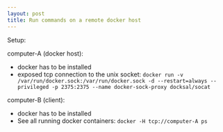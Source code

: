```yaml
---
layout: post
title: Run commands on a remote docker host
---
```



Setup:

computer-A (docker host):
* docker has to be installed
* exposed tcp connection to the unix socket: `docker run -v /var/run/docker.sock:/var/run/docker.sock -d --restart=always --privileged -p 2375:2375 --name docker-sock-proxy docksal/socat`

computer-B (client):
* docker has to be installed
* See all running docker containers: `docker -H tcp://computer-A ps`
